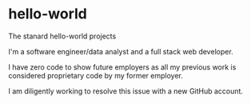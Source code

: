 # hello-world
The stanard hello-world projects

I'm a software engineer/data analyst and a full stack web developer.

I have zero code to show future employers as all my previous work is considered proprietary code by my former employer.

I am diligently working to resolve this issue with a new GitHub account.
